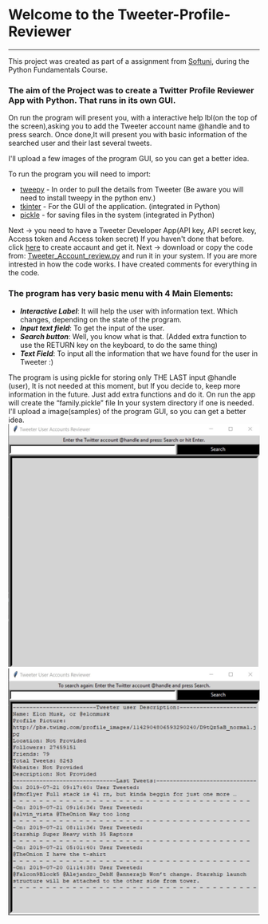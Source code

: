 # Welcome to the Tweeter-Profile-Reviewer

***
This project was created as part of a assignment from [Softuni](https://softuni.bg/), during the Python Fundamentals Course.


### The aim of the Project was to create a Twitter Profile Reviewer App with Python. That runs in its own GUI.
On run the program will present you, with a interactive help lbl(on the top of the screen),asking you to add the Tweeter account name @handle and to press search.
Once done,It will present you with basic information of the searched user and their last several tweets.

I'll upload a few images of the program GUI, so you can get a better idea.

To run the program you will need to import:
- [tweepy](https://www.tweepy.org/) - In order to pull the details from Tweeter (Be aware you will need to install tweepy in the python env.)
- [tkinter](https://wiki.python.org/moin/TkInter) - For the GUI of the application. (integrated in Python)
- [pickle](https://docs.python.org/3/library/pickle.html) - for saving files in the system (integrated in Python)

Next -> you need to have a Tweeter Developer App(API key, API secret key, Access token and Access token secret)
If you haven't done that before. click [here](https://developer.twitter.com/en/apps) to create accaunt and get it.
Next -> download or copy the code from: [Tweeter_Account_review.py](https://github.com/SimeonTsvetanov/Mini-Projects-Learning-Python/blob/master/Tweeter-Profile-Scraper/Tweeter_Account_review.py)
and run it in your system.
If you are more intrested in how the code works. I have created comments for everything in the code.

### The program has very basic menu with 4 Main Elements: ###
- ***Interactive Label***: It will help the user with information text. Which changes, depending on the state of the program.
- ***Input text field***: To get the input of the user.
- ***Search button***: Well, you know what is that. (Added extra function to use the RETURN key on the keyboard, to do the same thing)
- ***Text Field***: To input all the information that we have found for the user in Tweeter :) 

The program is using pickle for storing only THE LAST input @handle (user), It is not needed at this moment, but If you decide to, keep more information in the future. Just add extra functions and do it. On run the app will create the “family.pickle” file In your system directory if one is needed. 
I'll upload a image(samples) of the program GUI, so you can get a better idea.
![first-picture](https://github.com/SimeonTsvetanov/Mini-Projects-Learning-Python/blob/master/Tweeter-Profile-Scraper/TPS01.jpg)
![second-picture](https://github.com/SimeonTsvetanov/Mini-Projects-Learning-Python/blob/master/Tweeter-Profile-Scraper/TPS02.jpg)
